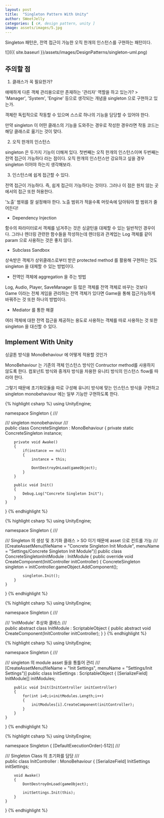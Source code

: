 ```yaml
---
layout: post
title:  "Singleton Pattern With Unity"
author: SWeetJelly
categories: [ c#, design pattern, unity ]
image: assets/images/5.jpg
---
```


Singleton 패턴은, 전역 접근이 가능한 오직 한개의 인스턴스를 구현하는 패턴이다.

![]({{ site.baseurl }}/assets/images/DesignPatterns/singleton-uml.png)

## 주의할 점

1. 클래스가 꼭 필요한가?

애매하게 다른 객체 관리용으로만 존재하는 '관리자' 역할을 하고 있는가? > 'Manager', 'System', 'Engine' 등으로 생각되는 개념을 singleton 으로 구현하고 있는가.

객체란 독립적으로 작동할 수 있으며 스스로 하나의 기능을 담당할 수 있어야 한다.

만약 singleton 이 어떤 클래스의 기능을 도와주는 경우로 작성한 경우라면 작동 코드는 해당 클래스로 옮기는 것이 맞다.

2. 오직 한개의 인스턴스

singleton 은 두가지 기능이 더해져 있다. 첫번째는 오직 한개의 인스턴스이며 두번째는 전역 접근이 가능하다 라는 점이다.
오직 한개의 인스턴스만 강요하고 싶을 경우 singleton 이어야 하는지 생각해보라.

3. 인스턴스에 쉽게 접근할 수 있다.

전역 접근이 가능하다. 즉, 쉽게 접근이 가능하다는 것이다. 그러나 이 점은 원치 않는 곳에서의 접근 또한 허용한다.

'노출' 범위를 잘 설정해야 한다. 노출 범위가 적을수록 머릿속에 담아둬야 할 범위가 줄어든다!

- Dependency Injection

함수의 파라미터로서 객체를 넘겨주는 것은 싱글턴을 대체할 수 있는 일반적인 경우이다. 그러나 렌더링 관련한 함수들을 작성하는데 렌더링과 관계업는 Log 객체를 같이 param 으로 사용하는 것은 좋지 않다.

- Subclass Sandbox

상속받은 객체가 상위클래스로부터 받은 protected method 를 활용해 구현하는 것도 singleton 을 대체할 수 있는 방법이다.

- 전역인 객체에 aggregation 을 주는 방법

Log, Audio, Player, SaveManager 등 많은 객체를 전역 객체로 바꾸는 것보다 Game 이라는 전체 게임을 관리하는 전역 객체가 있다면 Game을 통해 접근가능하게 바꿔주는 것 또한 하나의 방법이다.

- Mediator 를 통한 해결

여러 객체에 대한 전역 접근을 제공하는 용도로 사용하는 객체를 따로 사용하는 것 또한 singleton 을 대신할 수 있다.

## Implement With Unity

싱글톤 방식을 MonoBehaviour 에 어떻게 적용할 것인가

MonoBehaviour 는 기존의 객체 인스턴스 방식인 Contructor method를 사용하지 않도록 한다. 컴포넌트 방식와 중개자 방식을 차용한 유니티 방식의 인스턴스 flow를 따라야 한다.

그렇기 때문에 초기화모듈을 따로 구성해 유니티 방식에 맞는 인스턴스 방식을 구현하고 singleton monobehaviour 에는 일부 기능만 구현하도록 한다.

{% highlight csharp %}
using UnityEngine;

namespace Singleton
{
    /// <summary>
    /// singleton monobehaviour
    /// </summary>
    public class ConcreteSingleton : MonoBehaviour
    {
        private static ConcreteSingleton instance;

        private void Awake()
        {
            if(instance == null)
            {
                instance = this;

                DontDestroyOnLoad(gameObject);
            }
        }

        public void Init()
        {
            Debug.Log("Concrete Singleton Init");
        }
    }
}
{% endhighlight %}

{% highlight csharp %}
using UnityEngine;

namespace Singleton
{
    /// <summary>
    /// Singleton 의 생성 및 초기화 클래스 > SO 이기 때문에 asset 으로 컨트롤 가능
    /// </summary>
    [CreateAssetMenu(fileName = "Concrete Singleton Init Module", menuName = "Settings/Concrete Singleton Init Module")]
    public class ConcreteSingletonInitModule : InitModule
    {
        public override void CreateComponent(InitController initController)
        {
            ConcreteSingleton singleton = initController.gameObject.AddComponent<ConcreteSingleton>();

            singleton.Init();
        }
    }
}
{% endhighlight %}

{% highlight csharp %}
using UnityEngine;

namespace Singleton
{
    /// <summary>
    /// 'InitModule' 추상화 클래스
    /// </summary>
    public abstract class InitModule : ScriptableObject
    {
        public abstract void CreateComponent(InitController initController);
    }
}
{% endhighlight %}

{% highlight csharp %}
using UnityEngine;

namespace Singleton
{
    /// <summary>
    /// singleton 의 module asset 들을 통틀어 관리
    /// </summary>
    [CreateAssetMenu(fileName = "Init Settings", menuName = "Settings/Init Settings")]
    public class InitSettings : ScriptableObject
    {
        [SerializeField]
        InitModule[] initModules;

        public void Init(InitController initController)
        {
            for(int i=0;i<initModules.Length;i++)
            {
                initModules[i].CreateComponent(initController);
            }
        }
    }
}
{% endhighlight %}

{% highlight csharp %}
using UnityEngine;

namespace Singleton
{
    [DefaultExecutionOrder(-512)]
    /// <summary>
    /// Singleton Class 의 초기화를 담당
    /// </summary>
    public class InitController : MonoBehaviour
    {
        [SerializeField]
        InitSettings initSettings;

        void Awake()
        {
            DontDestroyOnLoad(gameObject);

            initSettings.Init(this);
        }
    }
}
{% endhighlight %}
